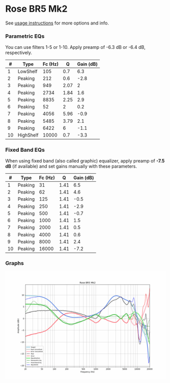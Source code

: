 # Rose BR5 Mk2
See [usage instructions](https://github.com/jaakkopasanen/AutoEq#usage) for more options and info.

### Parametric EQs
You can use filters 1-5 or 1-10. Apply preamp of -6.3 dB or -6.4 dB, respectively.

|   # | Type      |   Fc (Hz) |    Q |   Gain (dB) |
|-----|-----------|-----------|------|-------------|
|   1 | LowShelf  |       105 | 0.7  |         6.3 |
|   2 | Peaking   |       212 | 0.6  |        -2.8 |
|   3 | Peaking   |       949 | 2.07 |         2   |
|   4 | Peaking   |      2734 | 1.84 |         1.6 |
|   5 | Peaking   |      8835 | 2.25 |         2.9 |
|   6 | Peaking   |        52 | 2    |         0.2 |
|   7 | Peaking   |      4056 | 5.96 |        -0.9 |
|   8 | Peaking   |      5485 | 3.79 |         2.1 |
|   9 | Peaking   |      6422 | 6    |        -1.1 |
|  10 | HighShelf |     10000 | 0.7  |        -3.3 |

### Fixed Band EQs
When using fixed band (also called graphic) equalizer, apply preamp of **-7.5 dB** (if available) and set gains manually with these parameters.

|   # | Type    |   Fc (Hz) |    Q |   Gain (dB) |
|-----|---------|-----------|------|-------------|
|   1 | Peaking |        31 | 1.41 |         6.5 |
|   2 | Peaking |        62 | 1.41 |         4.6 |
|   3 | Peaking |       125 | 1.41 |        -0.5 |
|   4 | Peaking |       250 | 1.41 |        -2.9 |
|   5 | Peaking |       500 | 1.41 |        -0.7 |
|   6 | Peaking |      1000 | 1.41 |         1.5 |
|   7 | Peaking |      2000 | 1.41 |         0.5 |
|   8 | Peaking |      4000 | 1.41 |         0.6 |
|   9 | Peaking |      8000 | 1.41 |         2.4 |
|  10 | Peaking |     16000 | 1.41 |        -7.2 |

### Graphs
![](./Rose%20BR5%20Mk2.png)
